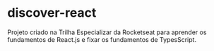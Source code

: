 # discover-react
 Projeto criado na Trilha Especializar da Rocketseat para aprender os fundamentos de React.js e fixar os fundamentos de TypesScript.
